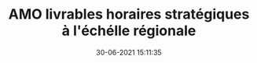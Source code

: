 ---
layout: newseng
title: AMO livrables horaires stratégiques à l'échélle régionale
date: 30-06-2021 15:11:35
news:
  news_1: >-
    

    **Rail Concept a été retenu pour mener la mission à maitrise d’ouvrage de construction de livrables horaires stratégiques sur les Régions Bretagne, Pays de la Loire, Centre Val de Loire, Nouvelle Aquitaine, Occitanie et PACA pour la Direction Générale Exploitation de [](https://www.linkedin.com/company/sncf-r%C3%A9seau/)SNCF Réseau !** 


    L’enjeu est de produire les grilles horaires, pour les horizons 2025 et 2030, afin d’alimenter la « commande stratégique » et les « stratégies d’axe » de SNCF Réseau, c’est-à-dire son engagement de niveaux de services et de performances. Cette étude nous permet d’acquérir une forte expertise de la modélisation macroscopique, ainsi qu’une très bonne maitrise des logiciels Viriato et SIPH.
news_photo:
  photo_news1: /assets/img/uploads/viriato.png
---